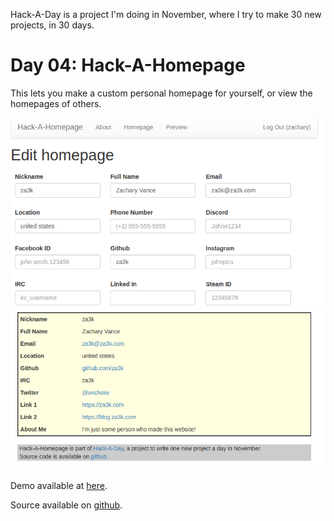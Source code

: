 Hack-A-Day is a project I'm doing in November, where I try to make 30 new projects, in 30 days.

# Day 04: Hack-A-Homepage

This lets you make a custom personal homepage for yourself, or view the homepages of others.

![Screenshot](screenshot.png)
![Screenshot](screenshot2.png)

Demo available at [here](https://tilde.za3k.com/hackaday/homepage).

Source available on [github](https://github.com/za3k/day01_homepage).
